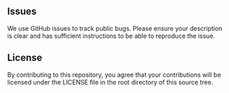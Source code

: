 ## Issues
We use GitHub issues to track public bugs. Please ensure your description is
clear and has sufficient instructions to be able to reproduce the issue.

## License
By contributing to this repository, you agree that your contributions will be
licensed under the LICENSE file in the root directory of this source tree.
